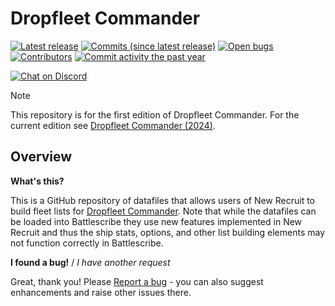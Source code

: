 Dropfleet Commander
===================

[![Latest release](https://img.shields.io/github/release/BSData/dropfleet-commander.svg?style=flat-square)](https://github.com/BSData/dropfleet-commander/releases/latest)
[![Commits (since latest release)](https://img.shields.io/github/commits-since/BSData/dropfleet-commander/latest.svg?style=flat-square)](https://github.com/BSData/dropfleet-commander/releases)
[![Open bugs](https://img.shields.io/github/issues/BSData/dropfleet-commander/bug.svg?style=flat-square&label=bugs)](https://github.com/BSData/dropfleet-commander/issues?q=is%3Aissue+is%3Aopen+label%3Abug)
[![Contributors](https://img.shields.io/github/contributors/BSData/dropfleet-commander.svg?style=flat-square)](https://github.com/BSData/dropfleet-commander/graphs/contributors)
[![Commit activity the past year](https://img.shields.io/github/commit-activity/y/BSData/dropfleet-commander.svg?style=flat-square)](https://github.com/BSData/dropfleet-commander/pulse/monthly)

[![Chat on Discord](https://img.shields.io/discord/558412685981777922.svg?logo=discord&style=popout-square)](https://www.bsdata.net/discord)

> [!NOTE]
> This repository is for the first edition of Dropfleet Commander. For the current edition see [Dropfleet Commander (2024)](https://github.com/BSData/dropfleet-commander-2024).

## Overview ##

__What's this?__

This is a GitHub repository of datafiles that allows users of New Recruit to build fleet lists for [Dropfleet Commander](https://dropfleetcommander.com/). Note that while the datafiles can be loaded into Battlescribe they use new features implemented in New Recruit and thus the ship stats, options, and other list building elements may not function correctly in Battlescribe.

__I found a bug!__ / *I have another request*

Great, thank you! Please [Report a bug][bug report] - you can also suggest enhancements and raise other issues there.

[BSData.net]: https://www.bsdata.net/
[bug report]: https://github.com/BSData/dropfleet-commander/issues/new/choose
